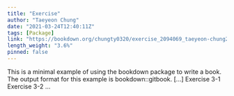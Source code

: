 ```yaml
---
title: "Exercise"
author: "Taeyeon Chung"
date: "2021-03-24T12:40:11Z"
tags: [Package]
link: "https://bookdown.org/chungty0320/exercise_2094069_taeyeon-chung2/"
length_weight: "3.6%"
pinned: false
---
```


This is a minimal example of using the bookdown package to write a book. The output format for this example is bookdown::gitbook. [...] Exercise 3-1 Exercise 3-2  ...
